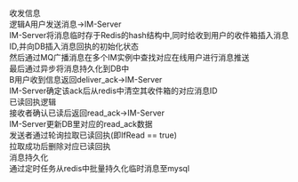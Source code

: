 收发信息 <br/>逻辑A用户发送消息->IM-Server <br/>
IM-Server将消息临时存于Redis的hash结构中,同时给收到用户的收件箱插入消息ID,并向DB插入消息回执的初始化状态 <br/>
然后通过MQ广播消息在多个IM实例中查找对应在线用户进行消息推送<br/>
最后通过异步将消息持久化到DB中 <br/>
B用户收到信息返回deliver_ack->IM-Server <br/>
IM-Server确定该ack后从redis中清空其收件箱的对应消息ID<br/>
已读回执逻辑<br/>
接收者确认已读后返回read_ack->IM-Server<br/>
IM-Server更新DB里对应的read_ack数据<br/>
发送者通过轮询拉取已读回执(即IfRead == true)<br/>
拉取成功后删除对应已读回执<br/>
消息持久化<br/>
通过定时任务从redis中批量持久化临时消息至mysql
